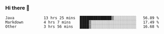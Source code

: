 ### Hi there 👋

<!--
**urzz/urzz** is a ✨ _special_ ✨ repository because its `README.md` (this file) appears on your GitHub profile.

Here are some ideas to get you started:

- 🔭 I’m currently working on ...
- 🌱 I’m currently learning ...
- 👯 I’m looking to collaborate on ...
- 🤔 I’m looking for help with ...
- 💬 Ask me about ...
- 📫 How to reach me: ...
- 😄 Pronouns: ...
- ⚡ Fun fact: ...
-->

<!--START_SECTION:waka-->

```text
Java             13 hrs 25 mins  ██████████████▒░░░░░░░░░░   56.89 %
Markdown         4 hrs 7 mins    ████▒░░░░░░░░░░░░░░░░░░░░   17.49 %
Other            3 hrs 56 mins   ████▒░░░░░░░░░░░░░░░░░░░░   16.68 %
```

<!--END_SECTION:waka-->
